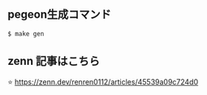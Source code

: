 
## pegeon生成コマンド
```sh
$ make gen
```

## zenn 記事はこちら

⭐️ https://zenn.dev/renren0112/articles/45539a09c724d0